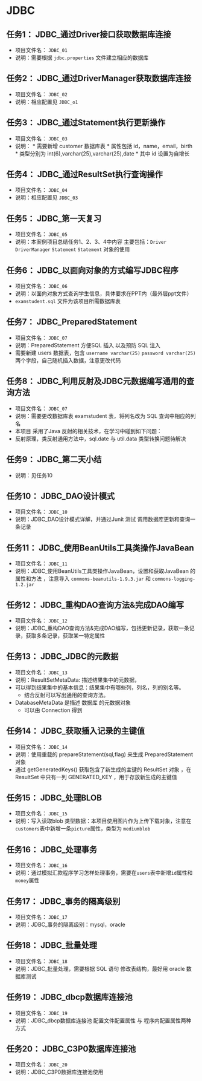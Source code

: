 # JDBC
## 任务1： JDBC_通过Driver接口获取数据库连接
  * 项目文件名： `JDBC_01`
  * 说明：需要根据 `jdbc.properties` 文件建立相应的数据库
## 任务2： JDBC_通过DriverManager获取数据库连接
  * 项目文件名： `JDBC_02`
  * 说明：相应配置见 `JDBC_o1`
## 任务3： JDBC_通过Statement执行更新操作
  * 项目文件名： `JDBC_03`
  * 说明：
        * 需要新增 customer 数据库表 
        * 属性包括 id，name，email，birth 
        * 类型分别为 int(6),varchar(25),varchar(25),date
        * 其中 id 设置为自增长
## 任务4： JDBC_通过ResultSet执行查询操作
  * 项目文件名： `JDBC_04`
  * 说明：相应配置见 `JDBC_03`
## 任务5： JDBC_第一天复习
  * 项目文件名： `JDBC_05`
  * 说明：本案例项目总结任务1、2、3、4中内容
      主要包括：`Driver`   `DriverManager`   `Statement`  `Statement` 对象的使用

## 任务6： JDBC_以面向对象的方式编写JDBC程序
  * 项目文件名： `JDBC_06`
  * 说明：以面向对象方式查询学生信息，具体要求在PPT内（最外层ppt文件）
  *   `examstudent.sql` 文件为该项目所需数据库表

## 任务7： JDBC_PreparedStatement
  * 项目文件名： `JDBC_07`
  * 说明：PreparedStatement 方便SQL 插入 以及预防 SQL 注入
  * 需要新建 users 数据表，包含 `username varchar(25)` `password varchar(25)` 两个字段，自己随机插入数据，注意更改代码

## 任务8： JDBC_利用反射及JDBC元数据编写通用的查询方法
  * 项目文件名： `JDBC_07`
  * 说明：需要更改数据库表 examstudent 表，将列名改为 SQL 查询中相应的列名
  * 本项目 采用了Java 反射的相关技术，在学习中碰到如下问题：
  * 反射原理，类反射通用方法中，sql.date 与 util.data 类型转换问题待解决

## 任务9： JDBC_第二天小结
  * 说明：见任务10

## 任务10： JDBC_DAO设计模式
  * 项目文件名： `JDBC_10`
  * 说明：JDBC_DAO设计模式详解，并通过Junit 测试 调用数据库更新和查询一条记录

## 任务11： JDBC_使用BeanUtils工具类操作JavaBean
  * 项目文件名： `JDBC_11`
  * 说明：JDBC_使用BeanUtils工具类操作JavaBean，设置和获取JavaBean 的属性和方法 ，注意导入 `commons-beanutils-1.9.3.jar` 和  `commons-logging-1.2.jar`

## 任务12： JDBC_重构DAO查询方法&amp;完成DAO编写
  * 项目文件名： `JDBC_12`
  * 说明：JDBC_重构DAO查询方法&amp;完成DAO编写，包括更新记录，获取一条记录，获取多条记录，获取某一特定属性

## 任务13： JDBC_JDBC的元数据
  * 项目文件名： `JDBC_13`
  * 说明：ResultSetMetaData: 描述结果集中的元数据，
  * 可以得到结果集中的基本信息：结果集中有哪些列，列名，列的别名等。
	* 结合反射可以写出通用的查询方法。
  * DatabaseMetaData 是描述 数据库 的元数据对象
	* 可以由 Connection 得到

## 任务14： JDBC_获取插入记录的主键值
  * 项目文件名： `JDBC_14`
  * 说明：使用重载的 prepareStatement(sql,flag) 来生成 PreparedStatement 对象
  * 通过 getGeneratedKeys() 获取包含了新生成的主键的 ResultSet 对象 ，在 ResultSet 中只有一列 GENERATED_KEY ，用于存放新生成的主键值

## 任务15： JDBC_处理BLOB
  * 项目文件名： `JDBC_15`
  * 说明：写入读取blob 类型数据：本项目使用图片作为上传下载对象，注意在`customers`表中新增一条`picture`属性，类型为 `mediumblob`

## 任务16： JDBC_处理事务
  * 项目文件名： `JDBC_16`
  * 说明：通过模拟汇款程序学习怎样处理事务，需要在`users`表中新增`id`属性和`money`属性

## 任务17： JDBC_事务的隔离级别
  * 项目文件名： `JDBC_17`
  * 说明：JDBC_事务的隔离级别：mysql，oracle
## 任务18： JDBC_批量处理
  * 项目文件名： `JDBC_18`
  * 说明：JDBC_批量处理，需要根据 SQL 语句 修改表结构，最好用 oracle 数据库测试

## 任务19： JDBC_dbcp数据库连接池
  * 项目文件名： `JDBC_19`
  * 说明：JDBC_dbcp数据库连接池 配置文件配置属性 与 程序内配置属性两种方式

## 任务20： JDBC_C3P0数据库连接池
  * 项目文件名： `JDBC_20`
  * 说明：JDBC_C3P0数据库连接池使用